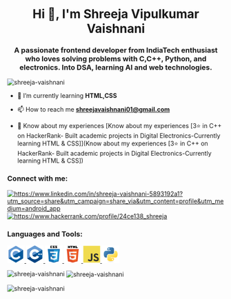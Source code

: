 <h1 align="center">Hi 👋, I'm Shreeja Vipulkumar Vaishnani</h1>
<h3 align="center">A passionate frontend developer from IndiaTech enthusiast who loves solving problems with C,C++, Python, and electronics. Into DSA, learning AI and web technologies.</h3>

<p align="left"> <img src="https://komarev.com/ghpvc/?username=shreeja-vaishnani&label=Profile%20views&color=0e75b6&style=flat" alt="shreeja-vaishnani" /> </p>

- 🌱 I’m currently learning **HTML,CSS**

- 📫 How to reach me **shreejavaishnani01@gmail.com**

- 📄 Know about my experiences [Know about my experiences [3⭐ in C++ on HackerRank- Built academic projects in Digital Electronics-Currently learning HTML & CSS]](Know about my experiences [3⭐ in C++ on HackerRank- Built academic projects in Digital Electronics-Currently learning HTML & CSS])

<h3 align="left">Connect with me:</h3>
<p align="left">
<a href="https://linkedin.com/in/https://www.linkedin.com/in/shreeja-vaishnani-5893192a1?utm_source=share&utm_campaign=share_via&utm_content=profile&utm_medium=android_app" target="blank"><img align="center" src="https://raw.githubusercontent.com/rahuldkjain/github-profile-readme-generator/master/src/images/icons/Social/linked-in-alt.svg" alt="https://www.linkedin.com/in/shreeja-vaishnani-5893192a1?utm_source=share&utm_campaign=share_via&utm_content=profile&utm_medium=android_app" height="30" width="40" /></a>
<a href="https://www.hackerrank.com/https://www.hackerrank.com/profile/24ce138_shreeja" target="blank"><img align="center" src="https://raw.githubusercontent.com/rahuldkjain/github-profile-readme-generator/master/src/images/icons/Social/hackerrank.svg" alt="https://www.hackerrank.com/profile/24ce138_shreeja" height="30" width="40" /></a>
</p>

<h3 align="left">Languages and Tools:</h3>
<p align="left"> <a href="https://www.cprogramming.com/" target="_blank" rel="noreferrer"> <img src="https://raw.githubusercontent.com/devicons/devicon/master/icons/c/c-original.svg" alt="c" width="40" height="40"/> </a> <a href="https://www.w3schools.com/cpp/" target="_blank" rel="noreferrer"> <img src="https://raw.githubusercontent.com/devicons/devicon/master/icons/cplusplus/cplusplus-original.svg" alt="cplusplus" width="40" height="40"/> </a> <a href="https://www.w3schools.com/css/" target="_blank" rel="noreferrer"> <img src="https://raw.githubusercontent.com/devicons/devicon/master/icons/css3/css3-original-wordmark.svg" alt="css3" width="40" height="40"/> </a> <a href="https://www.w3.org/html/" target="_blank" rel="noreferrer"> <img src="https://raw.githubusercontent.com/devicons/devicon/master/icons/html5/html5-original-wordmark.svg" alt="html5" width="40" height="40"/> </a> <a href="https://developer.mozilla.org/en-US/docs/Web/JavaScript" target="_blank" rel="noreferrer"> <img src="https://raw.githubusercontent.com/devicons/devicon/master/icons/javascript/javascript-original.svg" alt="javascript" width="40" height="40"/> </a> <a href="https://www.python.org" target="_blank" rel="noreferrer"> <img src="https://raw.githubusercontent.com/devicons/devicon/master/icons/python/python-original.svg" alt="python" width="40" height="40"/> </a> </p>

<p><img align="left" src="https://github-readme-stats.vercel.app/api/top-langs?username=shreeja-vaishnani&show_icons=true&locale=en&layout=compact" alt="shreeja-vaishnani" /></p>

<p>&nbsp;<img align="center" src="https://github-readme-stats.vercel.app/api?username=shreeja-vaishnani&show_icons=true&locale=en" alt="shreeja-vaishnani" /></p>

<p><img align="center" src="https://github-readme-streak-stats.herokuapp.com/?user=shreeja-vaishnani&" alt="shreeja-vaishnani" /></p>

